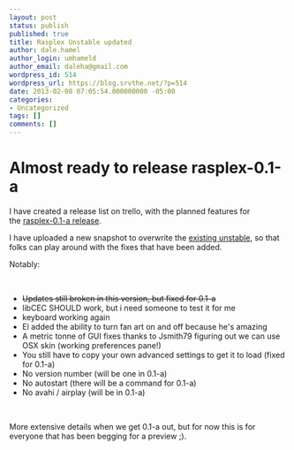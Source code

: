```yaml
---
layout: post
status: publish
published: true
title: Rasplex Unstable updated
author: dale.hamel
author_login: umhameld
author_email: daleha@gmail.com
wordpress_id: 514
wordpress_url: https://blog.srvthe.net/?p=514
date: 2013-02-08 07:05:54.000000000 -05:00
categories:
- Uncategorized
tags: []
comments: []
---
```

<h1>Almost ready to release rasplex-0.1-a</h1>
I have created a release list on trello, with the planned features for the <a href="https://trello.com/c/1oMwUL5L">rasplex-0.1-a release</a>.

I have uploaded a new snapshot to overwrite the <a href="https://rasplex.srvthe.net/rasplex-unstable.img.zip">existing unstable</a>, so that folks can play around with the fixes that have been added.

Notably:

&nbsp;
<ul>
	<li><del>Updates still broken in this version, but fixed for 0.1-a</del></li>
	<li>libCEC SHOULD work, but i need someone to test it for me</li>
	<li>keyboard working again</li>
	<li>El added the ability to turn fan art on and off because he's amazing</li>
	<li>A metric tonne of GUI fixes thanks to Jsmith79 figuring out we can use OSX skin (working preferences pane!)</li>
	<li>You still have to copy your own advanced settings to get it to load (fixed for 0.1-a)</li>
	<li>No version number (will be one in 0.1-a)</li>
	<li>No autostart (there will be a command for 0.1-a)</li>
	<li>No avahi / airplay (will be in 0.1-a)</li>
</ul>
&nbsp;

More extensive details when we get 0.1-a out, but for now this is for everyone that has been begging for a preview ;).

&nbsp;
